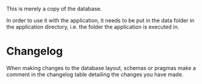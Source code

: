 This is merely a copy of the database.

In order to use it with the application, it needs to be put in the
data folder in the application directory, i.e. the folder the application
is executed in.

# Changelog

When making changes to the database layout, schemas or pragmas make a comment in the changelog table detailing the changes you have made.
